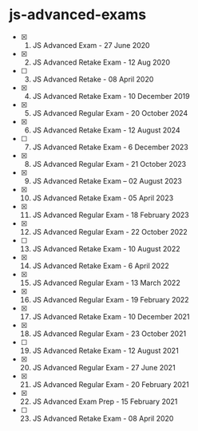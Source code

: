 # js-advanced-exams

- [x] 01. JS Advanced Exam - 27 June 2020
- [x] 02. JS Advanced Retake Exam - 12 Aug 2020
- [ ] 03. JS Advanced Retake - 08 April 2020
- [x] 04. JS Advanced Retake Exam - 10 December 2019
- [x] 05. JS Advanced Regular Exam - 20 October 2024
- [x] 06. JS Advanced Retake Exam - 12 August 2024
- [ ] 07. JS Advanced Retake Exam - 6 December 2023
- [x] 08. JS Advanced Regular Exam - 21 October 2023
- [x] 09. JS Advanced Retake Exam – 02 August 2023
- [x] 10. JS Advanced Retake Exam - 05 April 2023
- [x] 11. JS Advanced Regular Exam - 18 February 2023
- [x] 12. JS Advanced Regular Exam - 22 October 2022
- [ ] 13. JS Advanced Retake Exam - 10 August 2022
- [x] 14. JS Advanced Retake Exam - 6 April 2022
- [x] 15. JS Advanced Regular Exam - 13 March 2022
- [x] 16. JS Advanced Regular Exam - 19 February 2022
- [x] 17. JS Advanced Retake Exam - 10 December 2021
- [x] 18. JS Advanced Regular Exam - 23 October 2021
- [ ] 19. JS Advanced Retake Exam - 12 August 2021
- [x] 20. JS Advanced Regular Exam - 27 June 2021
- [x] 21. JS Advanced Regular Exam - 20 February 2021
- [x] 22. JS Advanced Exam Prep - 15 February 2021
- [ ] 23. JS Advanced Retake Exam - 08 April 2020